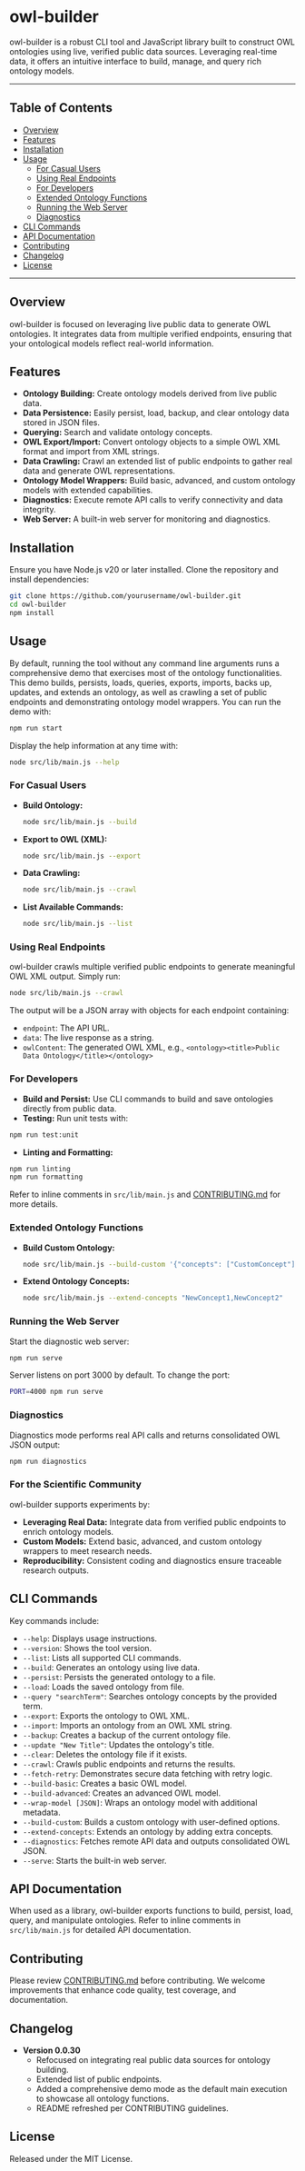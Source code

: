 # owl-builder

owl-builder is a robust CLI tool and JavaScript library built to construct OWL ontologies using live, verified public data sources. Leveraging real-time data, it offers an intuitive interface to build, manage, and query rich ontology models.

---

## Table of Contents

- [Overview](#overview)
- [Features](#features)
- [Installation](#installation)
- [Usage](#usage)
  - [For Casual Users](#for-casual-users)
  - [Using Real Endpoints](#using-real-endpoints)
  - [For Developers](#for-developers)
  - [Extended Ontology Functions](#extended-ontology-functions)
  - [Running the Web Server](#running-the-web-server)
  - [Diagnostics](#diagnostics)
- [CLI Commands](#cli-commands)
- [API Documentation](#api-documentation)
- [Contributing](#contributing)
- [Changelog](#changelog)
- [License](#license)

---

## Overview

owl-builder is focused on leveraging live public data to generate OWL ontologies. It integrates data from multiple verified endpoints, ensuring that your ontological models reflect real-world information.

## Features

- **Ontology Building:** Create ontology models derived from live public data.
- **Data Persistence:** Easily persist, load, backup, and clear ontology data stored in JSON files.
- **Querying:** Search and validate ontology concepts.
- **OWL Export/Import:** Convert ontology objects to a simple OWL XML format and import from XML strings.
- **Data Crawling:** Crawl an extended list of public endpoints to gather real data and generate OWL representations.
- **Ontology Model Wrappers:** Build basic, advanced, and custom ontology models with extended capabilities.
- **Diagnostics:** Execute remote API calls to verify connectivity and data integrity.
- **Web Server:** A built-in web server for monitoring and diagnostics.

## Installation

Ensure you have Node.js v20 or later installed. Clone the repository and install dependencies:

```bash
git clone https://github.com/yourusername/owl-builder.git
cd owl-builder
npm install
```

## Usage

By default, running the tool without any command line arguments runs a comprehensive demo that exercises most of the ontology functionalities. This demo builds, persists, loads, queries, exports, imports, backs up, updates, and extends an ontology, as well as crawling a set of public endpoints and demonstrating ontology model wrappers. You can run the demo with:

```bash
npm run start
```

Display the help information at any time with:

```bash
node src/lib/main.js --help
```

### For Casual Users

- **Build Ontology:**
  ```bash
  node src/lib/main.js --build
  ```

- **Export to OWL (XML):**
  ```bash
  node src/lib/main.js --export
  ```

- **Data Crawling:**
  ```bash
  node src/lib/main.js --crawl
  ```

- **List Available Commands:**
  ```bash
  node src/lib/main.js --list
  ```

### Using Real Endpoints

owl-builder crawls multiple verified public endpoints to generate meaningful OWL XML output. Simply run:

```bash
node src/lib/main.js --crawl
```

The output will be a JSON array with objects for each endpoint containing:

- `endpoint`: The API URL.
- `data`: The live response as a string.
- `owlContent`: The generated OWL XML, e.g., `<ontology><title>Public Data Ontology</title></ontology>`

### For Developers

- **Build and Persist:** Use CLI commands to build and save ontologies directly from public data.
- **Testing:** Run unit tests with:

```bash
npm run test:unit
```

- **Linting and Formatting:**

```bash
npm run linting
npm run formatting
```

Refer to inline comments in `src/lib/main.js` and [CONTRIBUTING.md](CONTRIBUTING.md) for more details.

### Extended Ontology Functions

- **Build Custom Ontology:**
  ```bash
  node src/lib/main.js --build-custom '{"concepts": ["CustomConcept"], "extraInfo": "value"}'
  ```

- **Extend Ontology Concepts:**
  ```bash
  node src/lib/main.js --extend-concepts "NewConcept1,NewConcept2"
  ```

### Running the Web Server

Start the diagnostic web server:

```bash
npm run serve
```

Server listens on port 3000 by default. To change the port:

```bash
PORT=4000 npm run serve
```

### Diagnostics

Diagnostics mode performs real API calls and returns consolidated OWL JSON output:

```bash
npm run diagnostics
```

### For the Scientific Community

owl-builder supports experiments by:

- **Leveraging Real Data:** Integrate data from verified public endpoints to enrich ontology models.
- **Custom Models:** Extend basic, advanced, and custom ontology wrappers to meet research needs.
- **Reproducibility:** Consistent coding and diagnostics ensure traceable research outputs.

## CLI Commands

Key commands include:

- `--help`: Displays usage instructions.
- `--version`: Shows the tool version.
- `--list`: Lists all supported CLI commands.
- `--build`: Generates an ontology using live data.
- `--persist`: Persists the generated ontology to a file.
- `--load`: Loads the saved ontology from file.
- `--query "searchTerm"`: Searches ontology concepts by the provided term.
- `--export`: Exports the ontology to OWL XML.
- `--import`: Imports an ontology from an OWL XML string.
- `--backup`: Creates a backup of the current ontology file.
- `--update "New Title"`: Updates the ontology's title.
- `--clear`: Deletes the ontology file if it exists.
- `--crawl`: Crawls public endpoints and returns the results.
- `--fetch-retry`: Demonstrates secure data fetching with retry logic.
- `--build-basic`: Creates a basic OWL model.
- `--build-advanced`: Creates an advanced OWL model.
- `--wrap-model [JSON]`: Wraps an ontology model with additional metadata.
- `--build-custom`: Builds a custom ontology with user-defined options.
- `--extend-concepts`: Extends an ontology by adding extra concepts.
- `--diagnostics`: Fetches remote API data and outputs consolidated OWL JSON.
- `--serve`: Starts the built-in web server.

## API Documentation

When used as a library, owl-builder exports functions to build, persist, load, query, and manipulate ontologies. Refer to inline comments in `src/lib/main.js` for detailed API documentation.

## Contributing

Please review [CONTRIBUTING.md](CONTRIBUTING.md) before contributing. We welcome improvements that enhance code quality, test coverage, and documentation.

## Changelog

- **Version 0.0.30**
  - Refocused on integrating real public data sources for ontology building.
  - Extended list of public endpoints.
  - Added a comprehensive demo mode as the default main execution to showcase all ontology functions.
  - README refreshed per CONTRIBUTING guidelines.

## License

Released under the MIT License.

